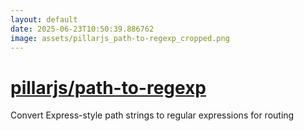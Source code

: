 ```yaml
---
layout: default
date: 2025-06-23T10:50:39.886762
image: assets/pillarjs_path-to-regexp_cropped.png
---
```


# [pillarjs/path-to-regexp](https://github.com/pillarjs/path-to-regexp)

Convert Express-style path strings to regular expressions for routing
